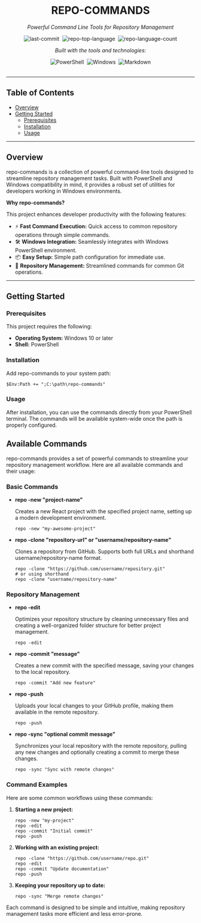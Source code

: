<div id="top" class="">

<div align="center" class="text-center">
<h1>REPO-COMMANDS</h1>
<p><em>Powerful Command Line Tools for Repository Management</em></p>

<img alt="last-commit" src="https://img.shields.io/github/last-commit/Uporabnik/repo-commands?style=flat&logo=git&logoColor=white&color=0080ff" class="inline-block mx-1" style="margin: 0px 2px;">
<img alt="repo-top-language" src="https://img.shields.io/github/languages/top/Uporabnik/repo-commands?style=flat&color=0080ff" class="inline-block mx-1" style="margin: 0px 2px;">
<img alt="repo-language-count" src="https://img.shields.io/github/languages/count/Uporabnik/repo-commands?style=flat&color=0080ff" class="inline-block mx-1" style="margin: 0px 2px;">
<p><em>Built with the tools and technologies:</em></p>
<img alt="PowerShell" src="https://img.shields.io/badge/PowerShell-5391FE.svg?style=flat&logo=PowerShell&logoColor=white" class="inline-block mx-1" style="margin: 0px 2px;">
<img alt="Windows" src="https://img.shields.io/badge/Windows-0078D6.svg?style=flat&logo=Windows&logoColor=white" class="inline-block mx-1" style="margin: 0px 2px;">
<img alt="Markdown" src="https://img.shields.io/badge/Markdown-000000.svg?style=flat&logo=Markdown&logoColor=white" class="inline-block mx-1" style="margin: 0px 2px;">
</div>
<br>
<hr>
<h2>Table of Contents</h2>
<ul class="list-disc pl-4 my-0">
<li class="my-0"><a href="#overview">Overview</a></li>
<li class="my-0"><a href="#getting-started">Getting Started</a>
<ul class="list-disc pl-4 my-0">
<li class="my-0"><a href="#prerequisites">Prerequisites</a></li>
<li class="my-0"><a href="#installation">Installation</a></li>
<li class="my-0"><a href="#usage">Usage</a></li>
</ul>
</li>
</ul>
<hr>
<h2>Overview</h2>
<p>repo-commands is a collection of powerful command-line tools designed to streamline repository management tasks. Built with PowerShell and Windows compatibility in mind, it provides a robust set of utilities for developers working in Windows environments.</p>

<p><strong>Why repo-commands?</strong></p>
<p>This project enhances developer productivity with the following features:</p>
<ul class="list-disc pl-4 my-0">
<li class="my-0">⚡ <strong>Fast Command Execution:</strong> Quick access to common repository operations through simple commands.</li>
<li class="my-0">🛠️ <strong>Windows Integration:</strong> Seamlessly integrates with Windows PowerShell environment.</li>
<li class="my-0">📦 <strong>Easy Setup:</strong> Simple path configuration for immediate use.</li>
<li class="my-0">🔄 <strong>Repository Management:</strong> Streamlined commands for common Git operations.</li>
</ul>
<hr>
<h2>Getting Started</h2>
<h3>Prerequisites</h3>
<p>This project requires the following:</p>
<ul class="list-disc pl-4 my-0">
<li class="my-0"><strong>Operating System:</strong> Windows 10 or later</li>
<li class="my-0"><strong>Shell:</strong> PowerShell</li>
</ul>
<h3>Installation</h3>
<p>Add repo-commands to your system path:</p>
<pre><code class="language-powershell">$Env:Path += ";C:\path\repo-commands"</code></pre>
<h3>Usage</h3>
<p>After installation, you can use the commands directly from your PowerShell terminal. The commands will be available system-wide once the path is properly configured.</p>

<h2>Available Commands</h2>
<p>repo-commands provides a set of powerful commands to streamline your repository management workflow. Here are all available commands and their usage:</p>

<h3>Basic Commands</h3>
<ul class="list-disc pl-4 my-0">
<li class="my-0">
<strong>repo -new "project-name"</strong>
<p>Creates a new React project with the specified project name, setting up a modern development environment.</p>
<pre><code class="language-powershell">repo -new "my-awesome-project"</code></pre>
</li>

<li class="my-0">
<strong>repo -clone "repository-url" or "username/repository-name"</strong>
<p>Clones a repository from GitHub. Supports both full URLs and shorthand username/repository-name format.</p>
<pre><code class="language-powershell">repo -clone "https://github.com/username/repository.git"
# or using shorthand
repo -clone "username/repository-name"</code></pre>
</li>
</ul>

<h3>Repository Management</h3>
<ul class="list-disc pl-4 my-0">
<li class="my-0">
<strong>repo -edit</strong>
<p>Optimizes your repository structure by cleaning unnecessary files and creating a well-organized folder structure for better project management.</p>
<pre><code class="language-powershell">repo -edit</code></pre>
</li>

<li class="my-0">
<strong>repo -commit "message"</strong>
<p>Creates a new commit with the specified message, saving your changes to the local repository.</p>
<pre><code class="language-powershell">repo -commit "Add new feature"</code></pre>
</li>

<li class="my-0">
<strong>repo -push</strong>
<p>Uploads your local changes to your GitHub profile, making them available in the remote repository.</p>
<pre><code class="language-powershell">repo -push</code></pre>
</li>

<li class="my-0">
<strong>repo -sync "optional commit message"</strong>
<p>Synchronizes your local repository with the remote repository, pulling any new changes and optionally creating a commit to merge these changes.</p>
<pre><code class="language-powershell">repo -sync "Sync with remote changes"</code></pre>
</li>
</ul>

<h3>Command Examples</h3>
<p>Here are some common workflows using these commands:</p>

<ol class="list-decimal pl-4 my-0">
<li class="my-0">
<p><strong>Starting a new project:</strong></p>
<pre><code class="language-powershell">repo -new "my-project"
repo -edit
repo -commit "Initial commit"
repo -push</code></pre>
</li>

<li class="my-0">
<p><strong>Working with an existing project:</strong></p>
<pre><code class="language-powershell">repo -clone "https://github.com/username/repo.git"
repo -edit
repo -commit "Update documentation"
repo -push</code></pre>
</li>

<li class="my-0">
<p><strong>Keeping your repository up to date:</strong></p>
<pre><code class="language-powershell">repo -sync "Merge remote changes"</code></pre>
</li>
</ol>

<p>Each command is designed to be simple and intuitive, making repository management tasks more efficient and less error-prone.</p>
</div>
